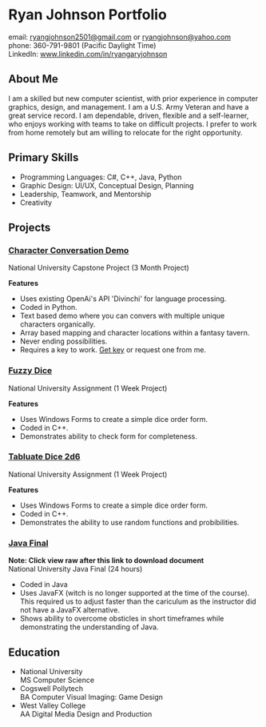 # Ryan Johnson Portfolio
email: ryangjohnson2501@gmail.com or ryangjohnson@yahoo.com\
phone: 360-791-9801 (Pacific Daylight Time)\
LinkedIn: www.linkedin.com/in/ryangaryjohnson

## About Me
<p>I am a skilled but new computer scientist, with prior experience in computer graphics, design, and management. I am a U.S. Army Veteran and have a great service record. I am dependable, driven, flexible and a self-learner, who enjoys working with teams to take on difficult projects. I prefer to work from home remotely but am willing to relocate for the right opportunity.</p>

## Primary Skills
- Programming Languages: C#, C++, Java, Python
- Graphic Design: UI/UX, Conceptual Design, Planning
- Leadership, Teamwork, and Mentorship
- Creativity

## Projects
### [Character Conversation Demo](https://github.com/RyanGJohnson/CharacterConversationDemo)
National University Capstone Project (3 Month Project)

<b>Features</b>
- Uses existing OpenAi's API 'Divinchi' for language processing.
- Coded in Python.
- Text based demo where you can convers with multiple unique characters organically.
- Array based mapping and character locations within a fantasy tavern.
- Never ending possibilities.
- Requires a key to work. [Get key](https://beta.openai.com/overview) or request one from me.

### [Fuzzy Dice](https://github.com/RyanGJohnson/Assignment3FuzzyDice)
National University Assignment (1 Week Project)

<b>Features</b>
- Uses Windows Forms to create a simple dice order form.
- Coded in C++.
- Demonstrates ability to check form for completeness.

### [Tabluate Dice 2d6](https://github.com/RyanGJohnson/Tablular2d6)
National University Assignment (1 Week Project)

<b>Features</b>
- Uses Windows Forms to create a simple dice order form.
- Coded in C++.
- Demonstrates the ability to use random functions and probibilities.

### [Java Final](https://github.com/RyanGJohnson/Ryan-Johnson-Portfolio/blob/main/CSC262%20Final%20(1).docx)
<b>Note: Click view raw after this link to download document</b>\
National University Java Final (24 hours)
- Coded in Java
- Uses JavaFX (witch is no longer supported at the time of the course).\
This required us to adjust faster than the cariculum as the instructor did not have a JavaFX alternative.
- Shows ability to overcome obsticles in short timeframes while demonstrating the understanding of Java.

## Education
- National University\
MS Computer Science
- Cogswell Pollytech\
BA Computer Visual Imaging: Game Design
- West Valley College\
AA Digital Media Design and Production
